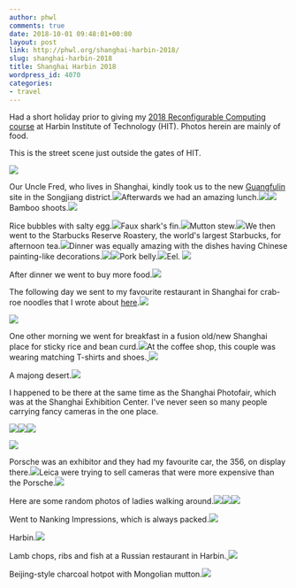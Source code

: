 ```yaml
---
author: phwl
comments: true
date: 2018-10-01 09:48:01+00:00
layout: post
link: http://phwl.org/shanghai-harbin-2018/
slug: shanghai-harbin-2018
title: Shanghai Harbin 2018
wordpress_id: 4070
categories:
- travel
---
```


Had a short holiday prior to giving my [2018 Reconfigurable Computing course](http://phwl.org/harbin-intitute-of-technology-reconfigurable-computing-course-2018/) at Harbin Institute of Technology (HIT). Photos herein are mainly of food.

This is the street scene just outside the gates of HIT.

[![](http://phwl.org/wp-content/uploads/2018/10/IMG_9441.jpg)](http://phwl.org/wp-content/uploads/2018/10/IMG_9441.jpg)

<!-- more -->

Our Uncle Fred, who lives in Shanghai, kindly took us to the new [Guangfulin](https://en.wikipedia.org/wiki/Guangfulin) site in the Songjiang district.[![](http://phwl.org/wp-content/uploads/2018/10/IMG_9155.jpg)](http://phwl.org/wp-content/uploads/2018/10/IMG_9155.jpg)Afterwards we had an amazing lunch.[![](http://phwl.org/wp-content/uploads/2018/10/40517264_Unknown.jpg)](http://phwl.org/wp-content/uploads/2018/10/40517264_Unknown.jpg)[![](http://phwl.org/wp-content/uploads/2018/10/IMG_9169.jpg)](http://phwl.org/wp-content/uploads/2018/10/IMG_9169.jpg)Bamboo shoots.[![](http://phwl.org/wp-content/uploads/2018/10/IMG_9187.jpg)](http://phwl.org/wp-content/uploads/2018/10/IMG_9187.jpg)

Rice bubbles with salty egg.[![](http://phwl.org/wp-content/uploads/2018/10/IMG_9191.jpg)](http://phwl.org/wp-content/uploads/2018/10/IMG_9191.jpg)Faux shark's fin.[![](http://phwl.org/wp-content/uploads/2018/10/IMG_9221.jpg)](http://phwl.org/wp-content/uploads/2018/10/IMG_9221.jpg)Mutton stew.[![](http://phwl.org/wp-content/uploads/2018/10/IMG_9184.jpg)](http://phwl.org/wp-content/uploads/2018/10/IMG_9184.jpg)We then went to the Starbucks Reserve Roastery, the world's largest Starbucks, for afternoon tea.[![](http://phwl.org/wp-content/uploads/2018/10/IMG_9200.jpg)](http://phwl.org/wp-content/uploads/2018/10/IMG_9200.jpg)Dinner was equally amazing with the dishes having Chinese painting-like decorations.[![](http://phwl.org/wp-content/uploads/2018/10/40517840_Unknown.jpg)](http://phwl.org/wp-content/uploads/2018/10/40517840_Unknown.jpg)[![](http://phwl.org/wp-content/uploads/2018/10/IMG_9213.jpg)](http://phwl.org/wp-content/uploads/2018/10/IMG_9213.jpg)Pork belly.[![](http://phwl.org/wp-content/uploads/2018/10/IMG_9223.jpg)](http://phwl.org/wp-content/uploads/2018/10/IMG_9223.jpg)Eel.
[![](http://phwl.org/wp-content/uploads/2018/10/IMG_9222.jpg)](http://phwl.org/wp-content/uploads/2018/10/IMG_9222.jpg)

After dinner we went to buy more food.[![](http://phwl.org/wp-content/uploads/2018/10/IMG_9233.jpg)](http://phwl.org/wp-content/uploads/2018/10/IMG_9233.jpg)

The following day we sent to my favourite restaurant in Shanghai for crab-roe noodles that I wrote about [here](http://phwl.org/shanghai-2018/).[![](http://phwl.org/wp-content/uploads/2018/10/IMG_9271.jpg)](http://phwl.org/wp-content/uploads/2018/10/IMG_9271.jpg)

[![](http://phwl.org/wp-content/uploads/2018/10/IMG_9268.jpg)](http://phwl.org/wp-content/uploads/2018/10/IMG_9268.jpg)

One other morning we went for breakfast in a fusion old/new Shanghai place for sticky rice and bean curd.[![](http://phwl.org/wp-content/uploads/2018/10/IMG_9286.jpg)](http://phwl.org/wp-content/uploads/2018/10/IMG_9286.jpg)At the coffee shop, this couple was wearing matching T-shirts and shoes.[
![](http://phwl.org/wp-content/uploads/2018/10/IMG_9288.jpg)](http://phwl.org/wp-content/uploads/2018/10/IMG_9288.jpg)

A majong desert.[![](http://phwl.org/wp-content/uploads/2018/10/IMG_9291.jpg)](http://phwl.org/wp-content/uploads/2018/10/IMG_9291.jpg)

I happened to be there at the same time as the Shanghai Photofair, which was at the Shanghai Exhibition Center. I've never seen so many people carrying fancy cameras in the one place.

[![](http://phwl.org/wp-content/uploads/2018/10/IMG_9347.jpg)](http://phwl.org/wp-content/uploads/2018/10/IMG_9347.jpg)[![](http://phwl.org/wp-content/uploads/2018/10/IMG_9335.jpg)](http://phwl.org/wp-content/uploads/2018/10/IMG_9335.jpg)[![](http://phwl.org/wp-content/uploads/2018/10/IMG_9377.jpg)](http://phwl.org/wp-content/uploads/2018/10/IMG_9377.jpg)

[![](http://phwl.org/wp-content/uploads/2018/10/IMG_9383.jpg)](http://phwl.org/wp-content/uploads/2018/10/IMG_9383.jpg)

Porsche was an exhibitor and they had my favourite car, the 356, on display there.[![](http://phwl.org/wp-content/uploads/2018/10/IMG_9367.jpg)](http://phwl.org/wp-content/uploads/2018/10/IMG_9367.jpg)Leica were trying to sell cameras that were more expensive than the Porsche.[![](http://phwl.org/wp-content/uploads/2018/10/IMG_9355.jpg)](http://phwl.org/wp-content/uploads/2018/10/IMG_9355.jpg)

Here are some random photos of ladies walking around.[![](http://phwl.org/wp-content/uploads/2018/10/IMG_9406.jpg)](http://phwl.org/wp-content/uploads/2018/10/IMG_9406.jpg)[![](http://phwl.org/wp-content/uploads/2018/10/IMG_9408.jpg)](http://phwl.org/wp-content/uploads/2018/10/IMG_9408.jpg)[![](http://phwl.org/wp-content/uploads/2018/10/IMG_9276.jpg)](http://phwl.org/wp-content/uploads/2018/10/IMG_9276.jpg)

Went to Nanking Impressions, which is always packed.[![](http://phwl.org/wp-content/uploads/2018/10/IMG_9412.jpg)](http://phwl.org/wp-content/uploads/2018/10/IMG_9412.jpg)

Harbin.[![](http://phwl.org/wp-content/uploads/2018/10/IMG_2108.jpg)](http://phwl.org/wp-content/uploads/2018/10/IMG_2108.jpg)

Lamb chops, ribs and fish at a Russian restaurant in Harbin.[
](http://phwl.org/wp-content/uploads/2018/10/IMG_9426.jpg)[![](http://phwl.org/wp-content/uploads/2018/10/IMG_9426.jpg)](http://phwl.org/wp-content/uploads/2018/10/IMG_9426.jpg)

Beijing-style charcoal hotpot with Mongolian mutton.[![](http://phwl.org/wp-content/uploads/2018/10/mmexport1538388775061.jpg)](http://phwl.org/wp-content/uploads/2018/10/mmexport1538388775061.jpg)
